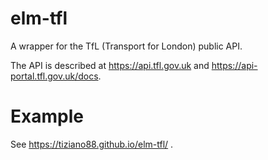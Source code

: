 # elm-tfl

A wrapper for the TfL (Transport for London) public API.

The API is described at https://api.tfl.gov.uk and
https://api-portal.tfl.gov.uk/docs.

# Example

See https://tiziano88.github.io/elm-tfl/ .
